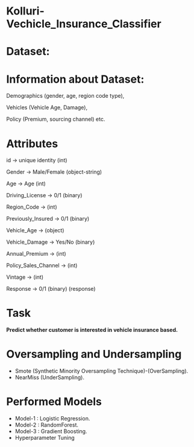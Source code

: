 # Kolluri-Vechicle_Insurance_Classifier

# Dataset: 

Information about Dataset:
=========================

Demographics (gender, age, region code type),

Vehicles (Vehicle Age, Damage),

Policy (Premium, sourcing channel) etc.


Attributes
===========

id -> unique identity (int)             

Gender ->  Male/Female (object-string) 

Age ->  Age (int)

Driving_License -> 0/1 (binary)         

Region_Code -> (int)

Previously_Insured -> 0/1 (binary)     

Vehicle_Age -> (object)

Vehicle_Damage -> Yes/No (binary) 

Annual_Premium -> (int)

Policy_Sales_Channel  -> (int) 

Vintage -> (int)

Response -> 0/1 (binary) (response)        


Task
====
**Predict whether customer is interested in vehicle insurance based.**

Oversampling and Undersampling 
==============================
* Smote (Synthetic Minority Oversampling Technique)-(OverSampling).
* NearMiss (UnderSampling).

Performed Models
================
* Model-1 : Logistic Regression.
* Model-2 : RandomForest.
* Model-3 : Gradient Boosting.
* Hyperparameter Tuning 

